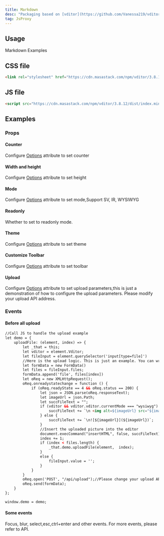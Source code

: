 ```yaml
---
title: Markdown
desc: "Packaging based on [vditor](https://github.com/Vanessa219/vditor)"
tag: JsProxy
---
```


## Usage

Markdown Examples

<masa-example file="Examples.components.markdowns.Usage"></masa-example>

## CSS file

```html
<link rel="stylesheet" href="https://cdn.masastack.com/npm/vditor/3.8.12/dist/index.css" />
```

## JS file

```html
<script src="https://cdn.masastack.com/npm/vditor/3.8.12/dist/index.min.js"></script>
```

## Examples

### Props

#### Counter

Configure [Options](https://ld246.com/article/1549638745630#options) attribute to set counter

<masa-example file="Examples.components.markdowns.Counter"></masa-example>

#### Width and height

Configure [Options](https://ld246.com/article/1549638745630#options) attribute to set height

<masa-example file="Examples.components.markdowns.HeightAndWidth"></masa-example>

#### Mode

Configure [Options](https://ld246.com/article/1549638745630#options) attribute to set mode,Support SV, IR, WYSIWYG

<masa-example file="Examples.components.markdowns.Mode"></masa-example>

#### Readonly

Whether to set to readonly mode.

<masa-example file="Examples.components.markdowns.Readonly"></masa-example>

#### Theme

Configure [Options](https://ld246.com/article/1549638745630#options) attribute to set theme

<masa-example file="Examples.components.markdowns.Theme"></masa-example>

#### Customize Toolbar

Configure [Options](https://ld246.com/article/1549638745630#options) attribute to set toolbar

<masa-example file="Examples.components.markdowns.Toolbar"></masa-example>

#### Upload

Configure [Options](https://ld246.com/article/1549638745630#options-upload) attribute to set upload parameters,this is just a demonstration of how to configure the upload parameters. Please modify your upload API address.

<masa-example file="Examples.components.markdowns.Upload"></masa-example>

### Events

#### Before all upload

```html
//Call JS to handle the upload example
let demo = {
    uploadFile: (element, index) => {
        let _that = this;
        let vditor = element.Vditor;
        let fileInput = element.querySelector('input[type=file]')
        //Here is the upload logic. This is just an example. You can write your own processing logic
        let formData = new FormData()
        let files = fileInput.files;
        formData.append('file', files[index])
        let oReq = new XMLHttpRequest();
        oReq.onreadystatechange = function () {
            if (oReq.readyState == 4 && oReq.status == 200) {
                let json = JSON.parse(oReq.responseText);
                let imageUrl = json.Path;
                let succFileText = "";
                if (vditor && vditor.vditor.currentMode === "wysiwyg") {
                    succFileText += `\n <img alt=${imageUrl} src="${imageUrl}">`;
                } else {
                    succFileText += `\n![${imageUrl}](${imageUrl})`;
                }
                //Insert the uploaded picture into the editor
                document.execCommand("insertHTML", false, succFileText);
                index += 1;
                if (index < files.length) {
                    _that.demo.uploadFile(element,  index);
                }
                else {
                    fileInput.value = '';
                }
            }
        }
        oReq.open('POST', "/api/upload");//Please change your upload API address
        oReq.send(formData);
    }
};

window.demo = demo;
```

<masa-example file="Examples.components.markdowns.BeforeAllUpload"></masa-example>

#### Some events

Focus, blur, select,esc,ctrl+enter and other events. For more events, please refer to API.

<masa-example file="Examples.components.markdowns.SomeEvents"></masa-example>